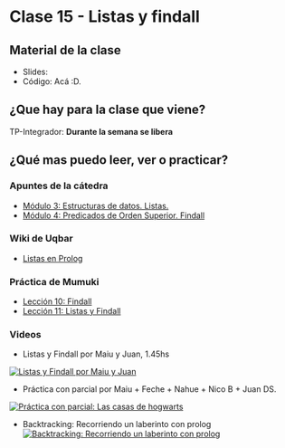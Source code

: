 # Clase 15 - Listas y findall

## Material de la clase

- Slides: 
- Código: Acá :D.

## ¿Que hay para la clase que viene?

TP-Integrador: **Durante la semana se libera**

## ¿Qué mas puedo leer, ver o practicar?

### Apuntes de la cátedra

- [Módulo 3: Estructuras de datos. Listas.](https://docs.google.com/document/d/1I8Xvss7LBuUjV-GGiag7C8d9wa3vUB6B37Qi4LG-ts0/edit)
- [Módulo 4: Predicados de Orden Superior. Findall](https://docs.google.com/document/d/1GGair_St5yWvItKRZH-FY_X2CdDREr60TrsV0zSiO5I/edit?usp=sharing)

### Wiki de Uqbar

- [Listas en Prolog](https://wiki.uqbar.org/wiki/articles/paradigma-logico---listas.html)

### Práctica de Mumuki

- [Lección 10: Findall](https://mumuki.io/pdep-utn/lessons/708-programacion-logica-mas-alla-del-paradigma-findall)
- [Lección 11: Listas y Findall](https://mumuki.io/pdep-utn/lessons/709-programacion-logica-practica-listas-y-findall)

### Videos

- Listas y Findall por Maiu y Juan, 1.45hs

[![Listas y Findall por Maiu y Juan](https://img.youtube.com/vi/0Fb6QZXG-5c/0.jpg)](https://youtu.be/0Fb6QZXG-5c "Listas y Findall por Maiu y Juan")

- Práctica con parcial por Maiu + Feche + Nahue + Nico B + Juan DS.

[![Práctica con parcial: Las casas de hogwarts](https://img.youtube.com/vi/FysNBkzJQ8o/0.jpg)](https://youtu.be/FysNBkzJQ8o "Práctica con parcial: Las casas de hogwarts")

- Backtracking: Recorriendo un laberinto con prolog
[![Backtracking: Recorriendo un laberinto con prolog](https://img.youtube.com/vi/EgjdNl6eQvI/0.jpg)](https://youtu.be/EgjdNl6eQvI "Backtracking: Recorriendo un laberinto con prolog")

